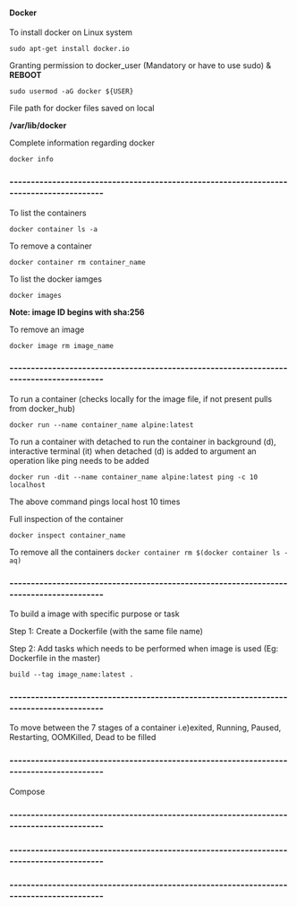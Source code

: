 #### Docker

To install docker on Linux system

``` sudo apt-get install docker.io ```

Granting permission to docker_user (Mandatory or have to use sudo) & **REBOOT**

``` sudo usermod -aG docker ${USER} ```

File path for docker files saved on local

**/var/lib/docker**

Complete information regarding docker

``` docker info ```

### ---------------------------------------------------------------------------------------
To list the containers

``` docker container ls -a ```

To remove a container

``` docker container rm container_name ```

To list the docker iamges

``` docker images ```

**Note: image ID begins with sha:256**

To remove an image

``` docker image rm image_name ```
### ---------------------------------------------------------------------------------------
To run a container (checks locally for the image file, if not present pulls from docker_hub)
 
 ``` docker run --name container_name alpine:latest ```
 
 To run a container with detached to run the container in background (d), interactive terminal (it)
 when detached (d) is added to argument an operation like ping needs to be added

``` docker run -dit --name container_name alpine:latest ping -c 10 localhost ```

The above command pings local host 10 times

Full inspection of the container

 ``` docker inspect container_name ```
 
 To remove all the containers
 ``` docker container rm $(docker container ls -aq) ```
### ---------------------------------------------------------------------------------------
To build a image with specific purpose or task

Step 1: Create a Dockerfile (with the same file name)

Step 2: Add tasks which needs to be performed when image is used (Eg: Dockerfile in the master)

``` build --tag image_name:latest . ```

### ---------------------------------------------------------------------------------------
To move between the 7 stages of a container i.e)exited, Running, Paused, Restarting, OOMKilled, Dead
to be filled

### ---------------------------------------------------------------------------------------
Compose

### ---------------------------------------------------------------------------------------
### ---------------------------------------------------------------------------------------
### ---------------------------------------------------------------------------------------




